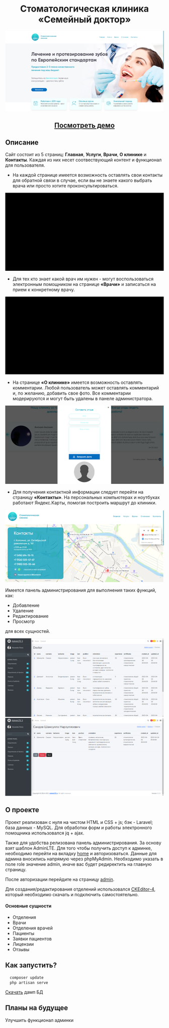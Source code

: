 # <h1 align="center">Стоматологическая клиника «Семейный доктор»</h1>

![main](https://github.com/pavel-mishinfz/dental-clinic/blob/assets/img/main.png)

<h2 align="center">
  <a href="http://dental-clinic.space/">Посмотреть демо</a>
</h2>

## Описание
Сайт состоит из 5 страниц: **Главная**, **Услуги**, **Врачи**, **О клинике** и **Контакты**. Каждая из них несет соотвествующий контент и функционал для пользователя.

+ На каждой странице имеется возможность оставлять свои контакты для обратной связи в случае, если вы не знаете какого выбрать врача или просто хотите проконсультироваться. 

<p align="center">
  <img src="https://github.com/pavel-mishinfz/dental-clinic/blob/assets/gif/main_page.gif" alt="gif_main">
</p>

+ Для тех кто знает какой врач им нужен - могут воспользоваться электронным помощником на странице **«Врачи»** и записаться на прием к конкретному врачу.

<p align="center">
  <img src="https://github.com/pavel-mishinfz/dental-clinic/blob/assets/gif/doctors_gif.gif" alt="gif_doctors">
</p>

+ На странице **«О клинике»** имеется возможность оставлять комментарии. Любой пользователь может оставлять комментарий и, по желанию, добавить свое фото. Все комментарии модерируются и могут быть удалены в панеле администратора.

<p align="center">
  <img src="https://github.com/pavel-mishinfz/dental-clinic/blob/assets/img/review.png" alt="review">
</p>

+ Для получения контактной информации следует перейти на страницу **«Контакты»**. На персональных компьютерах и ноутбуках работают Яндекс.Карты, помогая построить маршрут до клиники.

<p align="center">
  <img src="https://github.com/pavel-mishinfz/dental-clinic/blob/assets/img/contacts.png" alt="contacts">
</p>

Имеется панель администрирования для выполнения таких функций, как:
+ Добавление
+ Удаление
+ Редактирование
+ Просмотр

для всех сущностей.

<p align="center">
  <img src="https://github.com/pavel-mishinfz/dental-clinic/blob/assets/img/admin.png" alt="admin">
  <img src="https://github.com/pavel-mishinfz/dental-clinic/blob/assets/img/admin_show.png" alt="admin_show">
</p>

## О проекте
Проект реализован с нуля на чистом HTML и CSS + js; бэк - Laravel; база данных - MySQL. Для обработки форм и работы электронного помощника использовался jq + ajax.

Также для удобства релизована панель администрирования. За основу взят шаблон AdminLTE. Для того чтобы получить доступ к админке, необходимо перейти на вкладку [home](http://dental-clinic.space/home) и авторизоваться. Данные для админа вносились напрямую через phpMyAdmin. Необходимо указать в поле role значение admin, иначе вас будет редиректить на главную страницу.

После авторизации перейдите на страницу [admin](http://dental-clinic.space/admin). 

Для создания/редактирования отделений использовался [CKEditor-4](https://ckeditor.com/ckeditor-4/), который необходимо скачать и подключить самостоятельно.
#### Основные сущности
+ Отделения
+ Врачи
+ Отделения врачей
+ Пациенты
+ Заявки пациентов
+ Лицензии
+ Отзывы

## Как запустить?

```
  composer update
  php artisan serve
```

[Скачать](https://github.com/pavel-mishinfz/dental-clinic/blob/assets/dental_clinic.sql) дамп БД 

## Планы на будущее
Улучшить функционал админки
